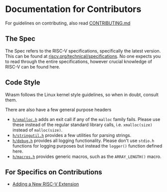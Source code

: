 # Documentation for Contributors

For guidelines on contributing, also read
[CONTRIBUTING.md](/CONTRIBUTING.md)

## The Spec

The Spec refers to the RISC-V specifications, specifically the latest version.
This can be found at [riscv.org/technical/specifications][1]. No one expects
you to read through the entire specifications, however crucial knowledge of
RISC-V can be found here.

[1]: https://riscv.org/technical/specifications

## Code Style

Wrasm follows the Linux kernel style guidelines, so when in doubt, consult
them.

There are also have a few general purpose headers
*   [`h/xmalloc.h`](https://github.com/cyuria/wrasm/tree/master/h/xmalloc.h)
    adds an exit call if any of the `malloc` family fails. Please use these
    instead of the regular standard library calls, i.e. `xmalloc(size)` instead
    of `malloc(size)`.
*   [`h/stringutil.h`](https://github.com/cyuria/wrasm/tree/master/h/stringutil.h)
    provides a few utilities for parsing strings.
*   [`h/debug.h`](https://github.com/cyuria/wrasm/tree/master/h/debug.h)
    provides all logging functionality. Please don't use `stdio.h` functions
    for logging purposes but instead the `logger()` function defined here.
*   [`h/macros.h`](https://github.com/cyuria/wrasm/tree/master/h/macros.h)
    provides generic macros, such as the `ARRAY_LENGTH()` macro.

## For Specifics on Contributions

* [Adding a New RISC-V Extension](./adding_extensions.md)

